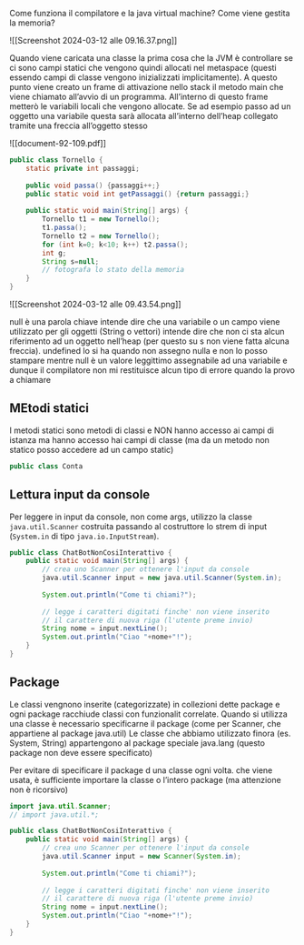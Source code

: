 Come funziona il compilatore e la java virtual machine? Come viene gestita la memoria?

![[Screenshot 2024-03-12 alle 09.16.37.png]]

Quando viene caricata una classe la prima cosa che la JVM è controllare se ci sono campi statici che vengono quindi allocati nel metaspace (questi essendo campi di classe vengono inizializzati implicitamente).
A questo punto viene creato un frame di attivazione nello stack il metodo main che viene chiamato all’avvio di un programma. All’interno di questo frame metterò le variabili locali che vengono allocate. Se ad esempio passo ad un oggetto una variabile questa sarà allocata all’interno dell’heap collegato tramite una freccia all’oggetto stesso

![[document-92-109.pdf]]

```java
public class Tornello {
	static private int passaggi;
	
	public void passa() {passaggi++;}
	public static void int getPassaggi() {return passaggi;}
	
	public static void main(String[] args) {
		Tornello t1 = new Tornello();
		t1.passa();
		Tornello t2 = new Tornello();
		for (int k=0; k<10; k++) t2.passa();
		int g;
		String s=null;
		// fotografa lo stato della memoria
	}
}
```

![[Screenshot 2024-03-12 alle 09.43.54.png]]

null è una parola chiave intende dire che una variabile o un campo viene utilizzato per gli oggetti (String o vettori) intende dire che non ci sta alcun riferimento ad un oggetto nell’heap (per questo su s non viene fatta alcuna freccia). undefined lo si ha quando non assegno nulla e non lo posso stampare mentre null è un valore leggittimo assegnabile ad una variabile e dunque il compilatore non mi restituisce alcun tipo di errore quando la provo a chiamare

## MEtodi statici
I metodi statici sono metodi di classi e NON hanno accesso ai campi di istanza ma hanno accesso hai campi di classe (ma da un metodo non statico posso accedere ad un campo static)

```java
public class Conta
```

## Lettura input da console
Per leggere in input da console, non come args, utilizzo la classe `java.util.Scanner` costruita passando al costruttore lo strem di input (`System.in` di tipo `java.io.InputStream`).

```java
public class ChatBotNonCosiInterattivo {
	public static void main(String[] args) {
		// crea uno Scanner per ottenere l'input da console
		java.util.Scanner input = new java.util.Scanner(System.in);
		
		System.out.println("Come ti chiami?");
		
		// legge i caratteri digitati finche' non viene inserito
		// il carattere di nuova riga (l'utente preme invio)
		String nome = input.nextLine();
		System.out.println("Ciao "+nome+"!");
	}
}
```

## Package
Le classi vengnono inserite (categorizzate) in collezioni dette package e ogni package racchiude classi con funzionalit correlate.
Quando si utilizza una classe è necessario specificarne il package (come per Scanner, che appartiene al package java.util)
Le classe che abbiamo utilizzato finora (es. System, String) appartengono al package speciale java.lang (questo package non deve essere specificato)

Per evitare di specificare il package d una classe ogni volta. che viene usata, è sufficiente importare la classe o l’intero package (ma attenzione non è ricorsivo)

```java
import java.util.Scanner;
// import java.util.*;

public class ChatBotNonCosiInterattivo {
	public static void main(String[] args) {
		// crea uno Scanner per ottenere l'input da console
		java.util.Scanner input = new Scanner(System.in);
		
		System.out.println("Come ti chiami?");
		
		// legge i caratteri digitati finche' non viene inserito
		// il carattere di nuova riga (l'utente preme invio)
		String nome = input.nextLine();
		System.out.println("Ciao "+nome+"!");
	}
}
```